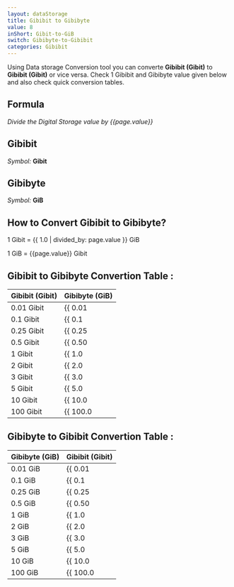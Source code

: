```yaml
---
layout: dataStorage
title: Gibibit to Gibibyte
value: 8
inShort: Gibit-to-GiB
switch: Gibibyte-to-Gibibit
categories: Gibibit
---
```


Using Data storage Conversion tool you can converte **Gibibit (Gibit)** to **Gibibit (Gibit)** or vice versa. Check 1 Gibibit and Gibibyte value given below and also check quick conversion tables.

## Formula
*Divide the Digital Storage value by {{page.value}}*

## Gibibit
*Symbol:* **Gibit**

## Gibibyte
*Symbol:* **GiB**

## How to Convert Gibibit to Gibibyte?

1 Gibit = {{ 1.0 | divided_by: page.value }} GiB

1 GiB = {{page.value}} Gibit


## Gibibit to Gibibyte Convertion Table :

| Gibibit (Gibit) | Gibibyte (GiB) |
| ---- | ---- |
| 0.01 Gibit | {{ 0.01 | divided_by: page.value | round: 12 }} GiB |
| 0.1 Gibit | {{ 0.1 | divided_by: page.value | round: 12 }} GiB |
| 0.25 Gibit | {{ 0.25 | divided_by: page.value | round: 12 }} GiB |
| 0.5 Gibit | {{ 0.50 | divided_by: page.value | round: 12 }} GiB |
| 1 Gibit | {{ 1.0 | divided_by: page.value | round: 12 }} GiB |
| 2 Gibit | {{ 2.0 | divided_by: page.value | round: 12 }} GiB |
| 3 Gibit | {{ 3.0 | divided_by: page.value | round: 12 }} GiB |
| 5 Gibit | {{ 5.0 | divided_by: page.value | round: 12 }} GiB |
| 10 Gibit | {{ 10.0 | divided_by: page.value | round: 12 }} GiB |
| 100 Gibit | {{ 100.0 | divided_by: page.value | round: 12 }} GiB |

## Gibibyte to Gibibit Convertion Table :

| Gibibyte (GiB) | Gibibit (Gibit) |
| ---- | ---- |
| 0.01 GiB | {{ 0.01 | times: page.value | round: 12 }} Gibit |
| 0.1 GiB | {{ 0.1 | times: page.value | round: 12 }} Gibit |
| 0.25 GiB | {{ 0.25 | times: page.value | round: 12 }} Gibit |
| 0.5 GiB | {{ 0.50 | times: page.value | round: 12 }} Gibit |
| 1 GiB | {{ 1.0 | times: page.value | round: 12 }} Gibit |
| 2 GiB | {{ 2.0 | times: page.value | round: 12 }} Gibit |
| 3 GiB | {{ 3.0 | times: page.value | round: 12 }} Gibit |
| 5 GiB | {{ 5.0 | times: page.value | round: 12 }} Gibit |
| 10 GiB | {{ 10.0 | times: page.value | round: 12 }} Gibit |
| 100 GiB | {{ 100.0 | times: page.value | round: 12 }} Gibit |


<script>
document.getElementById('selectInput')[11].selected = true
document.getElementById('selectOutput')[13].selected = true
</script>
